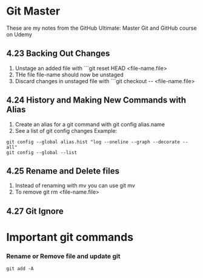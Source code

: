 # Git Master
These are my notes from the GitHub Ultimate: Master Git and GitHub course on Udemy

## 4.23 Backing Out Changes
1. Unstage an added file with ```git reset HEAD <file-name.file>
1. THe file file-name should now be unstaged
1. Discard changes in unstaged file with ```git checkout -- <file-name.file>

## 4.24 History and Making New Commands with Alias
1. Create an alias for a git command with git config alias.name
1. See a list of git config changes
Example:
```
git config --global alias.hist "log --oneline --graph --decorate --all"
git config --global --list
```

## 4.25 Rename and Delete files
1. Instead of renaming with mv you can use git mv
1. To remove git rm <file-name.file>

## 4.27 Git Ignore


# Important git commands
### Rename or Remove file and update git
```
git add -A
```

